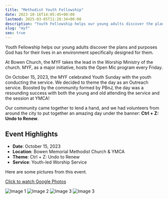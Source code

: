 ```yaml
---
title: "Methodist Youth Fellowship"
date: 2023-10-16T14:05:45+00:00
lastmod: 2025-03-05T11:28:34+00:00
description: "Youth Fellowship helps our young adults discover the plans and purposes God has for their lives in an environment specifically designed for them."
slug: "myf"
seo: true
---
```


<!-- # Methodist Youth Fellowship -->

Youth Fellowship helps our young adults discover the plans and purposes God has for their lives in an environment specifically designed for them.

At Bowen Church, the MYF takes the lead in the Worship Ministry of the church. MYF, as a major initiative, hosts the Open Mic program every Friday.

On October 15, 2023, the MYF celebrated Youth Sunday with the youth conducting the service. We decided to theme the day as an Outreach service. Boosted by the community formed by PBnJ, the day was a resounding success with both the young and old attending the service and the session at YMCA!

Our community came together to lend a hand, and we had volunteers from around the city to put together an amazing day under the banner: **Ctrl + Z: Undo to Renew**.

## Event Highlights

- **Date**: October 15, 2023
- **Location**: Bowen Memorial Methodist Church & YMCA
- **Theme**: Ctrl + Z: Undo to Renew
- **Service**: Youth-led Worship Service

Here are some pictures from this event.

[Click to watch Google Photos](https://link-to-google-photos.com)

<!-- Placeholder for images -->
![Image 1](/images/MYF1.jpg)
![Image 2](/images/MYF2.jpg)
![Image 3](/images/MYF3.jpg)
![Image 3](/images/MYF4.jpg)

